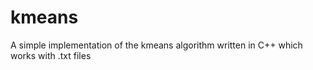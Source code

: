# kmeans
A simple implementation of the kmeans algorithm written in C++ which works with .txt files
